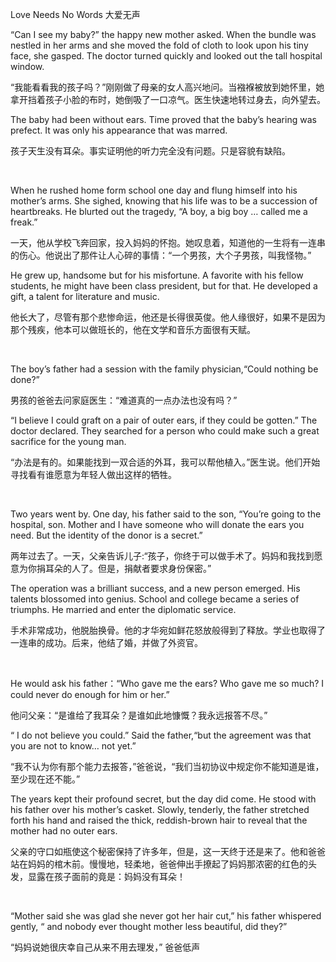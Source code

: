 <p>
	Love Needs No Words 大爱无声
</p>
<p>
	“Can I see my baby?” the happy new mother asked. When the bundle was nestled in her arms and she moved the fold of cloth to look upon his tiny face, she gasped. The doctor turned quickly and looked out the tall hospital window.
</p>
<p>
	“我能看看我的孩子吗？”刚刚做了母亲的女人高兴地问。当襁褓被放到她怀里，她拿开挡着孩子小脸的布时，她倒吸了一口凉气。医生快速地转过身去，向外望去。
</p>
<p>
	The baby had been without ears. Time proved that the baby’s hearing was prefect. It was only his appearance that was marred.
</p>
<p>
	孩子天生没有耳朵。事实证明他的听力完全没有问题。只是容貌有缺陷。
</p>
<p>
	<br />
</p>
<p>
	When he rushed home form school one day and flung himself into his mother’s arms. She sighed, knowing that his life was to be a succession of heartbreaks. He blurted out the tragedy, “A boy, a big boy … called me a freak.”
</p>
<p>
	一天，他从学校飞奔回家，投入妈妈的怀抱。她叹息着，知道他的一生将有一连串的伤心。他说出了那件让人心碎的事情：“一个男孩，大个子男孩，叫我怪物。”
</p>
<p>
	He grew up, handsome but for his misfortune. A favorite with his fellow students, he might have been class president, but for that. He developed a gift, a talent for literature and music.
</p>
<p>
	他长大了，尽管有那个悲惨命运，他还是长得很英俊。他人缘很好，如果不是因为那个残疾，他本可以做班长的，他在文学和音乐方面很有天赋。
</p>
<p>
	<br />
</p>
<p>
	The boy’s father had a session with the family physician,“Could nothing be done?”
</p>
<p>
	男孩的爸爸去问家庭医生：“难道真的一点办法也没有吗？”
</p>
<p>
	“I believe I could graft on a pair of outer ears, if they could be gotten.” The doctor declared. They searched for a person who could make such a great sacrifice for the young man.
</p>
<p>
	“办法是有的。如果能找到一双合适的外耳，我可以帮他植入。”医生说。他们开始寻找看有谁愿意为年轻人做出这样的牺牲。
</p>
<p>
	<br />
</p>
<p>
	Two years went by. One day, his father said to the son, “You’re going to the hospital, son. Mother and I have someone who will donate the ears you need. But the identity of the donor is a secret.”
</p>
<p>
	两年过去了。一天，父亲告诉儿子:“孩子，你终于可以做手术了。妈妈和我找到愿意为你捐耳朵的人了。但是，捐献者要求身份保密。”
</p>
<p>
	The operation was a brilliant success, and a new person emerged. His talents blossomed into genius. School and college became a series of triumphs. He married and enter the diplomatic service.
</p>
<p>
	手术非常成功，他脱胎换骨。他的才华宛如鲜花怒放般得到了释放。学业也取得了一连串的成功。后来，他结了婚，并做了外资官。
</p>
<p>
	<br />
</p>
<p>
	He would ask his father：“Who gave me the ears? Who gave me so much? I could never do enough for him or her.”
</p>
<p>
	他问父亲：“是谁给了我耳朵？是谁如此地慷慨？我永远报答不尽。”
</p>
<p>
	“ I do not believe you could.” Said the father,“but the agreement was that you are not to know… not yet.”
</p>
<p>
	“我不认为你有那个能力去报答，”爸爸说，“我们当初协议中规定你不能知道是谁，至少现在还不能。”
</p>
<p>
	The years kept their profound secret, but the day did come. He stood with his father over his mother’s casket. Slowly, tenderly, the father stretched forth his hand and raised the thick, reddish-brown hair to reveal that the mother had no outer ears.
</p>
<p>
	父亲的守口如瓶使这个秘密保持了许多年，但是，这一天终于还是来了。他和爸爸站在妈妈的棺木前。慢慢地，轻柔地，爸爸伸出手撩起了妈妈那浓密的红色的头发，显露在孩子面前的竟是：妈妈没有耳朵！
</p>
<p>
	<br />
</p>
<p>
	“Mother said she was glad she never got her hair cut,” his father whispered gently, “ and nobody ever thought mother less beautiful, did they?”
</p>
<p>
	“妈妈说她很庆幸自己从来不用去理发，” 爸爸低声
</p>